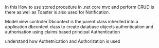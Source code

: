 In this How to use stored procedure in .net core mvc and perform CRUD is there as well as Toaster is also used for Notification.

Model view controler
Dbcontext is the parent class inherited into a application dbcontext class to create database objects
authentication and authorisation using claims based principal Authentication

understand how Authetnication and Authorization is used 
